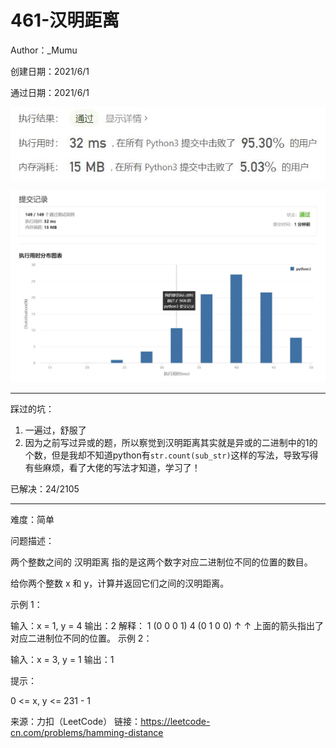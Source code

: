 # 461-汉明距离

Author：_Mumu

创建日期：2021/6/1

通过日期：2021/6/1

![](./通过截图2.jpg)

![](./通过截图1.jpg)

*****

踩过的坑：

1. 一遍过，舒服了
2. 因为之前写过异或的题，所以察觉到汉明距离其实就是异或的二进制中的1的个数，但是我却不知道python有`str.count(sub_str)`这样的写法，导致写得有些麻烦，看了大佬的写法才知道，学习了！

已解决：24/2105

*****

难度：简单

问题描述：

两个整数之间的 汉明距离 指的是这两个数字对应二进制位不同的位置的数目。

给你两个整数 x 和 y，计算并返回它们之间的汉明距离。

 

示例 1：

输入：x = 1, y = 4
输出：2
解释：
1   (0 0 0 1)
4   (0 1 0 0)
       ↑   ↑
上面的箭头指出了对应二进制位不同的位置。
示例 2：

输入：x = 3, y = 1
输出：1


提示：

0 <= x, y <= 231 - 1

来源：力扣（LeetCode）
链接：https://leetcode-cn.com/problems/hamming-distance